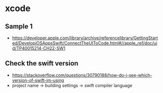 # xcode


## Sample 1
* https://developer.apple.com/library/archive/referencelibrary/GettingStarted/DevelopiOSAppsSwift/ConnectTheUIToCode.html#//apple_ref/doc/uid/TP40015214-CH22-SW1

## Check the swift version
* https://stackoverflow.com/questions/30790188/how-do-i-see-which-version-of-swift-im-using
* project name -> building settings -> swift compiler language
